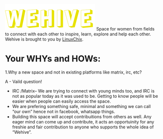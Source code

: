 ![Wehive_icon](wehive_main/app/static/img/WEHIVE.png)
Space for women from fields to connect with each other to inspire, learn, explore and help each other. Wehive is brought to you by [LinuxChix](https://www.linuxchix.org/).

# Your WHYs and HOWs: 
1.Why a new space and not in  existing platforms like matrix, irc, etc?

A - Vaild question! 
    
- IRC /Matrix– We are trying to connect with young minds too, and IRC is not as popular today as it was used to be. Getting to know people will be easier when people can easily access the space.
- We are prefering something safe, minimal and something we can call “our own” hence not in facebook, whatsapp things.
- Building this space will accept contribuitions from others as well. Any eager mind can come up and contribute, it acts an opportuinity for any freshie and fair contribution to anyone who supports the whole idea of “Wehive”.
